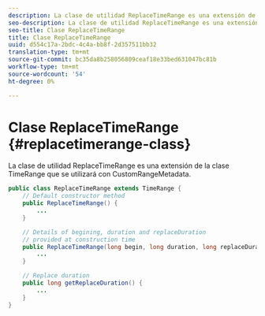 ```yaml
---
description: La clase de utilidad ReplaceTimeRange es una extensión de la clase TimeRange que se utilizará con CustomRangeMetadata.
seo-description: La clase de utilidad ReplaceTimeRange es una extensión de la clase TimeRange que se utilizará con CustomRangeMetadata.
seo-title: Clase ReplaceTimeRange
title: Clase ReplaceTimeRange
uuid: d554c17a-2bdc-4c4a-bb8f-2d357511bb32
translation-type: tm+mt
source-git-commit: bc35da8b258056809ceaf18e33bed631047bc81b
workflow-type: tm+mt
source-wordcount: '54'
ht-degree: 0%

---
```



# Clase ReplaceTimeRange {#replacetimerange-class}

La clase de utilidad ReplaceTimeRange es una extensión de la clase TimeRange que se utilizará con CustomRangeMetadata.

```java
public class ReplaceTimeRange extends TimeRange {
    // Default constructor method
    public ReplaceTimeRange() { 
        ... 
    }

    // Details of begining, duration and replaceDuration 
    // provided at construction time 
    public ReplaceTimeRange(long begin, long duration, long replaceDuration) { 
        ... 
    }

    // Replace duration
    public long getReplaceDuration() { 
        ... 
    }
}
```
